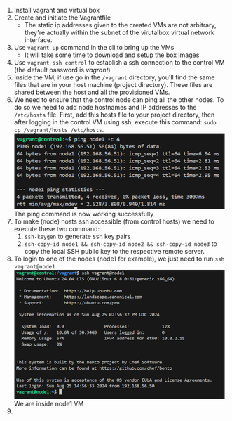 1. Install vagrant and virtual box
2. Create and initiate the Vagrantfile
   - The static ip addresses given to the created VMs are not arbitrary, they're actually within the subnet of the virutalbox virtual network interface.
3. Use `vagrant up` command in the cli to bring up the VMs
    - It will take some time to download and setup the box images
4. Use `vagrant ssh control` to establish a ssh connection to the control VM (the default password is *vagrant*)
5. Inside the VM, if use go in the `/vagrant` directory, you'll find the same files that are in your host machine (project directory). These files are shared between the host and all the provisioned VMs.
6. We need to ensure that the control node can ping all the other nodes. To do so we need to add node hostnames and IP addresses to the `/etc/hosts` file. First, add this hosts file to your project directory, then after logging in the control VM using ssh, execute this command: `sudo cp /vagrant/hosts /etc/hosts`.
![alt text](image.png)
The ping command is now working successfully
7. To make (node) hosts ssh accessible (from control hosts) we need to execute these two command:
   1. `ssh-keygen` to generate ssh key pairs
   2. `ssh-copy-id node1 && ssh-copy-id node2 && ssh-copy-id node3` to copy the local SSH public key to the respective remote server.
8. To login to one of the nodes (node1 for example), we just need to run `ssh vagrant@node1`
![alt text](image-1.png)
We are inside node1 VM
9. 